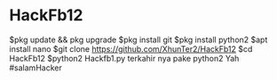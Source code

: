 # HackFb12
$pkg update && pkg upgrade 
$pkg install git
$pkg install python2
$apt install nano
$git clone https://github.com/XhunTer2/HackFb12
$cd HackFb12
$python2 Hackfb1.py
terkahir nya pake python2 Yah
#salamHacker
